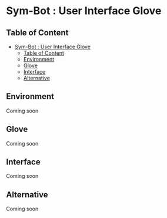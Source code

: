 # Sym-Bot : User Interface Glove

## Table of Content
- [Sym-Bot : User Interface Glove](#sym-bot--user-interface-glove)
  - [Table of Content](#table-of-content)
  - [Environment](#environment)
  - [Glove](#glove)
  - [Interface](#interface)
  - [Alternative](#alternative)

## Environment
Coming soon

## Glove
Coming soon

## Interface
Coming soon

## Alternative
Coming soon

